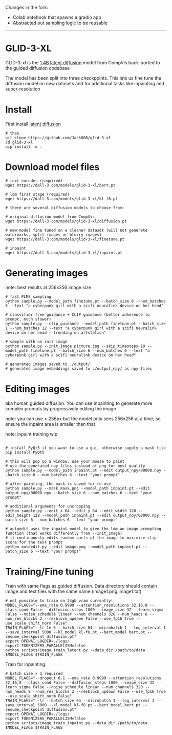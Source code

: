 
Changes in the fork:
* Colab notebook that spawns a gradio app
* Abstracted out sampling logic to be reusable
----

# GLID-3-XL

GLID-3-xl is the [1.4B latent diffusion](https://github.com/CompVis/latent-diffusion#april-2022) model from CompVis back-ported to the guided diffusion codebase

The model has been split into three checkpoints. This lets us fine tune the diffusion model on new datasets and for additional tasks like inpainting and super-resolution

# Install

First install [latent diffusion](https://github.com/CompVis/latent-diffusion)
```
# then
git clone https://github.com/Jack000/glid-3-xl
cd glid-3-xl
pip install -e .
```

# Download model files

```
# text encoder (required)
wget https://dall-3.com/models/glid-3-xl/bert.pt

# ldm first stage (required)
wget https://dall-3.com/models/glid-3-xl/kl-f8.pt

# there are several diffusion models to choose from:

# original diffusion model from CompVis
wget https://dall-3.com/models/glid-3-xl/diffusion.pt

# new model fine tuned on a cleaner dataset (will not generate watermarks, split images or blurry images)
wget https://dall-3.com/models/glid-3-xl/finetune.pt

# inpaint
wget https://dall-3.com/models/glid-3-xl/inpaint.pt

```

# Generating images
note: best results at 256x256 image size

```
# fast PLMS sampling
python sample.py --model_path finetune.pt --batch_size 6 --num_batches 6 --text "a cyberpunk girl with a scifi neuralink device on her head"

# classifier free guidance + CLIP guidance (better adherence to prompt, much slower)
python sample.py --clip_guidance --model_path finetune.pt --batch_size 1 --num_batches 12 --text "a cyberpunk girl with a scifi neuralink device on her head | trending on artstation"

# sample with an init image
python sample.py --init_image picture.jpg --skip_timesteps 10 --model_path finetune.pt --batch_size 6 --num_batches 6 --text "a cyberpunk girl with a scifi neuralink device on her head"

# generated images saved to ./output/
# generated image embeddings saved to ./output_npy/ as npy files
```


# Editing images
aka human guided diffusion. You can use inpainting to generate more complex prompts by progressively editing the image

note: you can use > 256px but the model only sees 256x256 at a time, so ensure the inpaint area is smaller than that

note: inpaint training wip
```

# install PyQt5 if you want to use a gui, otherwise supply a mask file
pip install PyQt5

# this will pop up a window, use your mouse to paint
# use the generated npy files instead of png for best quality
python sample.py --model_path inpaint.pt --edit output_npy/00000.npy --batch_size 6 --num_batches 6 --text "your prompt"

# after painting, the mask is saved for re-use
python sample.py --mask mask.png --model_path inpaint.pt --edit output_npy/00000.npy --batch_size 6 --num_batches 6 --text "your prompt"

# additional arguments for uncropping
python sample.py --edit_x 64 --edit_y 64 --edit_width 128 --edit_height 128 --model_path inpaint.pt --edit output_npy/00000.npy --batch_size 6 --num_batches 6 --text "your prompt"

# autoedit uses the inpaint model to give the ldm an image prompting function (that works differently from --init_image)
# it continuously edits random parts of the image to maximize clip score for the text prompt
python autoedit.py --edit image.png --model_path inpaint.pt --batch_size 6 --text "your prompt"

```

# Training/Fine tuning
Train with same flags as guided diffusion. Data directory should contain image and text files with the same name (image1.png image1.txt)

```
# not possible to train on 24gb vram currently!
MODEL_FLAGS="--ema_rate 0.9999 --attention_resolutions 32,16,8 --class_cond False --diffusion_steps 1000 --image_size 32 --learn_sigma False --noise_schedule linear --num_channels 320 --num_heads 8 --num_res_blocks 2 --resblock_updown False --use_fp16 True --use_scale_shift_norm False"
TRAIN_FLAGS="--lr 1e-5 --batch_size 64 --microbatch 1 --log_interval 1 --save_interval 5000 --kl_model kl-f8.pt --bert_model bert.pt --resume_checkpoint diffusion.pt"
export OPENAI_LOGDIR=./logs/
export TOKENIZERS_PARALLELISM=false
python scripts/image_train_latent.py --data_dir /path/to/data $MODEL_FLAGS $TRAIN_FLAGS
```

Train for inpainting
```
# batch size > 1 required
MODEL_FLAGS="--dropout 0.1 --ema_rate 0.9999 --attention_resolutions 32,16,8 --class_cond False --diffusion_steps 1000 --image_size 32 --learn_sigma False --noise_schedule linear --num_channels 320 --num_heads 8 --num_res_blocks 2 --resblock_updown False --use_fp16 True --use_scale_shift_norm False"
TRAIN_FLAGS="--lr --batch_size 64 --microbatch 1 --log_interval 1 --save_interval 5000 --kl_model kl-f8.pt --bert_model bert.pt --resume_checkpoint diffusion.pt"
export OPENAI_LOGDIR=./logs/
export TOKENIZERS_PARALLELISM=false
python scripts/image_train_inpaint.py --data_dir /path/to/data $MODEL_FLAGS $TRAIN_FLAGS
```
